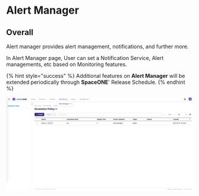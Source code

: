 # Alert Manager

## Overall

Alert manager provides alert management, notifications, and further more.

In Alert Manager page, User can  set a Notification Service, Alert managements, etc based on Monitoring features.

{% hint style="success" %}
Additional features on **Alert Manager** will be extended periodically through **SpaceONE**' Release Schedule. 
{% endhint %}

![](../../.gitbook/assets/screen-shot-2021-06-29-at-14.19.51.png)

